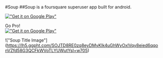 #Soup
##Soup is a foursquare superuser app built for android.

[!["Get it on Google Play"](http://www.android.com/images/brand/get_it_on_play_logo_large.png)](http://play.google.com/store/apps/details?id=com.thunsaker.soup)

Go Pro!  
[!["Get it on Google Play"](http://www.android.com/images/brand/get_it_on_play_logo_large.png)](http://play.google.com/store/apps/details?id=com.thunsaker.soup.pro)

!["Soup Title Image"] (https://lh5.ggpht.com/SOJTD8RE0zq8eyDMyKIk4uGhWyOxlVqy8eied6qqonVZfd58G3QCFkWVoTLYUWutYsI=w705)
